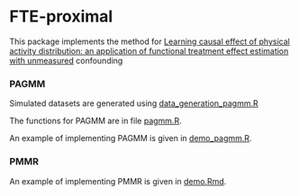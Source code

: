 # FTE-proximal
This package implements the method for [Learning causal effect of physical activity distribution: an application
of functional treatment effect estimation with unmeasured](https://doi.org/10.1080/02664763.2025.2474611)
confounding

### PAGMM
Simulated datasets are generated using [data_generation_pagmm.R](data_generation_pagmm.R)

The functions for PAGMM are in file [pagmm.R](pagmm.R).

An example of implementing PAGMM is given in [demo_pagmm.R](demo_pagmm.R).


### PMMR
An example of implementing PMMR is given in [demo.Rmd](PMMR/demo.Rmd).

